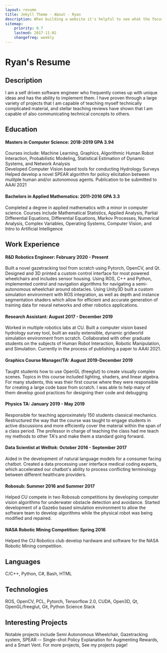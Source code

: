 ```yaml
---
layout: resume
title: Jekyll Theme - About - Ryan
description: When building a website it's helpful to see what the focus of your site is. This page is an example of how to show a website's focus.
sitemap:
    priority: 0.7
    lastmod: 2017-11-02
    changefreq: weekly
---
```

# Ryan's Resume
## Description
I am a self driven software engineer who frequently comes up with unique ideas and has the ability to implement them. I have proven through a large variety of projects that I am capable of teaching myself technically complicated material, and stellar teaching reviews have shown that I am capable of also communicating technical concepts to others. 

## Education
#### Masters in Computer Science: 2018-2019 GPA 3.94  
Courses include: 
Machine Learning, Graphics, Algorithmic Human Robot Interaction, Probabilistic Modeling, Statistical Estimation of Dynamic Systems, and Network Analysis  
Developed Computer Vision based tools for conducting Hydrology Surveys
Helped develop a novel SPEAR algorithm for policy elicitation between mulitple human and/or autonomous agents. Publication to be submitted to AAAI 2021

#### Bachelors in Applied Mathematics: 2011-2016 GPA 3.3  
Completed a degree in applied mathematics with a minor in computer science. Courses include Mathematical Statistics, Applied Analysis, Partial Differential Equations, Differential Equations, Markov Processes, Numerical Analysis, Complex Variables, Operating Systems, Computer Vision, and Intro to Artificial Intelligence

## Work Experience 
#### R&D Robotics Engineer: February 2020 - Present  
Built a novel gazetracking tool from scratch using Pytorch, OpenCV, and Qt. Designed and 3D printed a custom control interface for most powered wheelchairs and includes sensor housing. Using ROS, C++ and Python, implemented control and navigation algorithms for navigating a semi-autonomous wheelchair around obstacles. Using Unity3D built a custom simulation environment with ROS integration, as well as depth and instance segmentation shaders which allow for efficient and accurate generation of training data for neural networks and other robotics applications.

#### Research Assistant: August 2017 - December 2019  
Worked in multiple robotics labs at CU. Built a computer vision based hydrology survey tool, built an easily extensible, dynamic gridworld simulation environment from scratch. Collaborated with other graduate students on the subjects of Human Robot Interaction, Robotic Manipulation, and Simulation. Currently in the process of publishing a paper to AAAI 2021.

#### Graphics Course Manager/TA: August 2019-December 2019   
Taught students how to use OpenGL (freeglut) to create visually complex scenes. Topics in this course included lighting, shaders, and linear algebra. For many students, this was their first course where they were responsible for creating a large code base from scratch. I was able to help many of them develop good practices for designing their code and debugging

#### Physics TA: January 2019 - May 2019  
Responsible for teaching approximately 150 students classical mechanics. Restructured the way that the course was taught to engage students in active discussions and more efficiently cover the material within the span of a class period. The professor in charge of teaching the class had me teach my methods to other TA's and make them a standard going forward.

#### Data Scientist at Welltok: October 2016 - September 2017  
Aided in the development of natural language models for a consumer facing chatbot. Created a data processing user interface medical coding experts, which accelerated our chatbot's ability to process conflicting terminology between different healthcare providers.

#### Robosub: Summer 2016 and Summer 2017  
Helped CU compete in two Robosub competitions by developing computer vision algorithms for underwater obstacle detection and avoidance. Started development of a Gazebo based simulation environment to allow the software team to develop algorithms while the physical robot was being modified and repaired.

#### NASA Robotic Mining Competition: Spring 2016  
Helped the CU Robotics club develop hardware and software for the NASA Robotic Mining competition.


## Languages
C/C++, Python, C#, Bash, HTML

## Technologies
ROS, OpenCV, PCL, Pytorch, Tensorflow 2.0, CUDA, Open3D, Qt, OpenGL/freeglut, Git, Python Science Stack

## Interesting Projects
Notable projects include Semi Autonomous Wheelchair, Gazetracking system, SPEAR -- Single-shot Policy Explanation for Augmenting Rewards, and a Smart Vent. For more projects, See my projects page!

